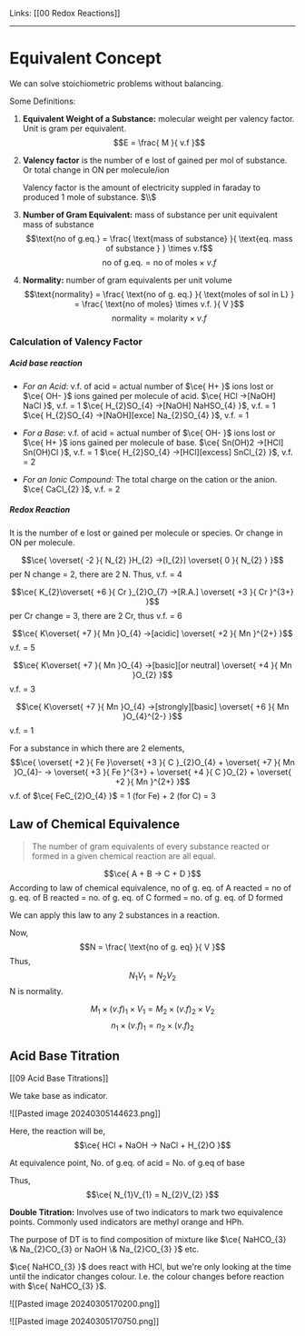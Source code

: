 Links: [[00 Redox Reactions]]
___
# Equivalent Concept
We can solve stoichiometric problems without balancing. 

Some Definitions:
1. **Equivalent Weight of a Substance:** molecular weight per valency factor. Unit is gram per equivalent.
   $$E = \frac{ M }{ v.f }$$

4. **Valency factor** is the number of e lost of gained per mol of substance. Or total change in ON per molecule/ion
   
   Valency factor is the amount of electricity suppled in faraday to produced 1 mole of substance. 
   $\\$

1. **Number of Gram Equivalent:** mass of substance per unit equivalent mass of substance
	$$\text{no of g.eq.} = \frac{ \text{mass of substance}  }{ \text{eq. mass of substance } } \times v.f$$
	$$\text{no of g.eq.} = \text{no of moles}\times v.f$$

3. **Normality:** number of gram equivalents per unit volume
	$$\text{normality} = \frac{ \text{no of g. eq.} }{ \text{moles of sol in L} } = \frac{ \text{no of moles} \times v.f. }{ V }$$
	$$\text{normality} = \text{molarity} \times v.f$$

### Calculation of Valency Factor
##### Acid base reaction
- *For an Acid*: v.f. of acid = actual number of $\ce{ H+ }$ ions lost or $\ce{ OH- }$ ions gained per molecule of acid.
	$\ce{ HCl ->[NaOH] NaCl }$, v.f. = 1
	$\ce{ H_{2}SO_{4} ->[NaOH] NaHSO_{4} }$, v.f. = 1
	$\ce{ H_{2}SO_{4} ->[NaOH][exce] Na_{2}SO_{4} }$, v.f. = 1

- *For a Base*: v.f. of acid = actual number of $\ce{ OH- }$ ions lost or $\ce{ H+ }$ ions gained per molecule of base.
	$\ce{ Sn(OH)2 ->[HCl] Sn(OH)Cl }$, v.f. = 1
	$\ce{ H_{2}SO_{4} ->[HCl][excess] SnCl_{2} }$, v.f. = 2

- *For an Ionic Compound:* The total charge on the cation or the anion. 
 $\ce{ CaCl_{2} }$, v.f. = 2

##### Redox Reaction
It is the number of e lost or gained per molecule or species. 
Or change in ON per molecule.

$$\ce{ \overset{ -2 }{ N_{2} }H_{2} ->[I_{2}] \overset{ 0 }{ N_{2} } }$$
per N change = 2, there are 2 N. Thus, v.f. = 4

$$\ce{ K_{2}\overset{ +6 }{ Cr }_{2}O_{7} ->[R.A.] \overset{ +3 }{ Cr }^{3+} }$$
per Cr change = 3, there are 2 Cr, thus v.f. = 6

$$\ce{ K\overset{ +7 }{ Mn }O_{4} ->[acidic] \overset{ +2 }{ Mn }^{2+} }$$
v.f. = 5

$$\ce{ K\overset{ +7 }{ Mn }O_{4} ->[basic][or neutral] \overset{ +4 }{ Mn }O_{2} }$$
v.f. = 3

$$\ce{ K\overset{ +7 }{ Mn }O_{4} ->[strongly][basic] \overset{ +6 }{ Mn }O_{4}^{2-} }$$
v.f. = 1

For a substance in which there are 2 elements,
$$\ce{ \overset{ +2 }{ Fe }\overset{ +3 }{ C }_{2}O_{4} + \overset{ +7 }{ Mn }O_{4}- -> \overset{ +3 }{ Fe }^{3+} + \overset{ +4 }{ C }O_{2} + \overset{ +2 }{ Mn }^{2+} }$$
v.f. of $\ce{ FeC_{2}O_{4} }$ = 1 (for Fe) + 2 (for C) = 3

## Law of Chemical Equivalence
> The number of gram equivalents of every substance reacted or formed in a given chemical reaction are all equal.

$$\ce{ A + B -> C + D }$$
According to law of chemical equivalence, 
no of g. eq. of A reacted = no of g. eq. of B reacted = no. of g. eq. of C formed = no. of g. eq. of D formed

We can apply this law to any 2 substances in a reaction.

Now, 
$$N = \frac{ \text{no of g. eq} }{ V }$$
Thus,
$$N_{1}V_{1} = N_{2}V_{2}$$
N is normality. 

$$M_{1} \times (v.f)_{1} \times V_{1} = M_{2} \times (v.f)_{2} \times V_{2}$$
$$n_{1} \times (v.f)_{1} = n_{2} \times (v.f)_{2}$$

## Acid Base Titration
[[09 Acid Base Titrations]]

We take base as indicator.

![[Pasted image 20240305144623.png]]

Here, the reaction will be,
$$\ce{ HCl + NaOH -> NaCl + H_{2}O }$$

At equivalence point,
No. of g.eq. of acid = No. of g.eq of base 

Thus,
$$\ce{ N_{1}V_{1} = N_{2}V_{2} }$$

**Double Titration:** Involves use of two indicators to mark two equivalence points. Commonly used indicators are methyl orange and HPh. 

The purpose of DT is to find composition of mixture like $\ce{ NaHCO_{3} \& Na_{2}CO_{3} or NaOH \& Na_{2}CO_{3} }$ etc.

$\ce{ NaHCO_{3} }$ does react with HCl, but we're only looking at the time until the indicator changes colour. I.e. the colour changes before reaction with $\ce{ NaHCO_{3} }$.

![[Pasted image 20240305170200.png]]

![[Pasted image 20240305170750.png]]